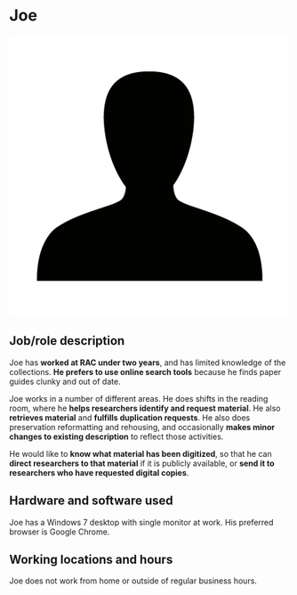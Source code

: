 # Joe

![headshot](img/user.png)

## Job/role description

Joe has **worked at RAC under two years**, and has limited knowledge of
the collections. **He prefers to use online search tools** because he
finds paper guides clunky and out of date.

Joe works in a number of different areas. He does shifts in the reading
room, where he **helps researchers identify and request material**. He
also **retrieves material** and **fulfills duplication requests**. He
also does preservation reformatting and rehousing, and occasionally
**makes minor changes to existing description** to reflect those
activities.

He would like to **know what material has been digitized**, so that he
can **direct researchers to that material** if it is publicly available,
or **send it to researchers who have requested digital copies**.

## Hardware and software used

Joe has a Windows 7 desktop with single monitor at work. His preferred
browser is Google Chrome.

## Working locations and hours

Joe does not work from home or outside of regular business hours.
